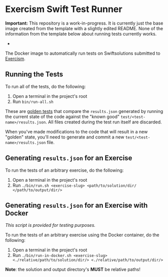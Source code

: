 # Exercism Swift Test Runner

**Important:** This repository is a work-in-progress. It is currently just the base image created from the template with a slightly edited README. None of the information from the template below about running tests currently works.

-

The Docker image to automatically run tests on Swiftsolutions submitted to [Exercism].

## Running the Tests

To run all of the tests, do the following:

1. Open a terminal in the project's root
2. Run `bin/run-all.sh`

These are [golden tests][golden] that compare the `results.json` generated by running the current state of the code against the "known good" `test/<test-name>/results.json`. All files created during the test run itself are discarded.

When you've made modifications to the code that will result in a new "golden" state, you'll need to generate and commit a new `test/<test-name>/results.json` file.

## Generating `results.json` for an Exercise

To run the tests of an arbitrary exercise, do the following:

1. Open a terminal in the project's root
2. Run `./bin/run.sh <exercise-slug> <path/to/solution/dir/ </path/to/output/dir/>`

## Generating `results.json` for an Exercise with Docker

_This script is provided for testing purposes._

To run the tests of an arbitrary exercise using the Docker container, do the following:

1. Open a terminal in the project's root
2. Run `./bin/run-in-docker.sh <exercise-slug> <./relative/path/to/solution/dir/> <./relative/path/to/output/dir/>`

**Note**: the solution and output directory's **MUST** be relative paths!

[golden]: https://ro-che.info/articles/2017-12-04-golden-tests
[exercism]: https://exercism.io
